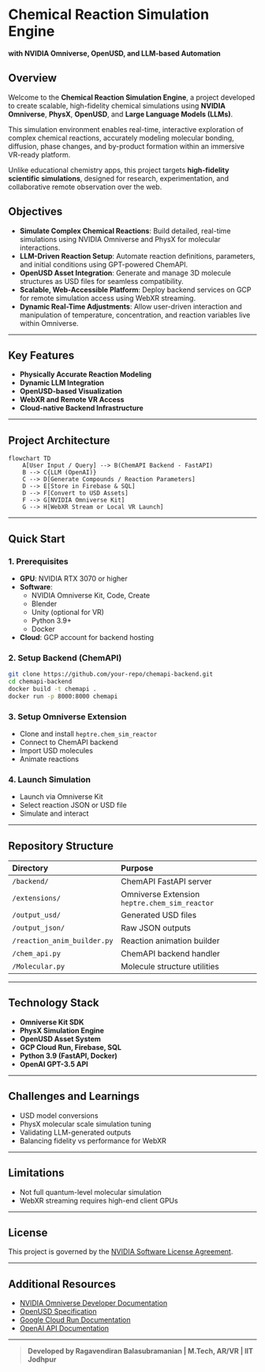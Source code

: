 # Chemical Reaction Simulation Engine
**with NVIDIA Omniverse, OpenUSD, and LLM-based Automation**

## Overview

Welcome to the **Chemical Reaction Simulation Engine**, a project developed to create scalable, high-fidelity chemical simulations using **NVIDIA Omniverse**, **PhysX**, **OpenUSD**, and **Large Language Models (LLMs)**.

This simulation environment enables real-time, interactive exploration of complex chemical reactions, accurately modeling molecular bonding, diffusion, phase changes, and by-product formation within an immersive VR-ready platform.

Unlike educational chemistry apps, this project targets **high-fidelity scientific simulations**, designed for research, experimentation, and collaborative remote observation over the web.

## Objectives

- **Simulate Complex Chemical Reactions**: Build detailed, real-time simulations using NVIDIA Omniverse and PhysX for molecular interactions.
- **LLM-Driven Reaction Setup**: Automate reaction definitions, parameters, and initial conditions using GPT-powered ChemAPI.
- **OpenUSD Asset Integration**: Generate and manage 3D molecule structures as USD files for seamless compatibility.
- **Scalable, Web-Accessible Platform**: Deploy backend services on GCP for remote simulation access using WebXR streaming.
- **Dynamic Real-Time Adjustments**: Allow user-driven interaction and manipulation of temperature, concentration, and reaction variables live within Omniverse.

---

## Key Features

- **Physically Accurate Reaction Modeling**
- **Dynamic LLM Integration**
- **OpenUSD-based Visualization**
- **WebXR and Remote VR Access**
- **Cloud-native Backend Infrastructure**

---

## Project Architecture

```mermaid
flowchart TD
    A[User Input / Query] --> B(ChemAPI Backend - FastAPI)
    B --> C{LLM (OpenAI)}
    C --> D[Generate Compounds / Reaction Parameters]
    D --> E[Store in Firebase & SQL]
    D --> F[Convert to USD Assets]
    F --> G[NVIDIA Omniverse Kit]
    G --> H[WebXR Stream or Local VR Launch]
```

---

## Quick Start

### 1. Prerequisites

- **GPU**: NVIDIA RTX 3070 or higher
- **Software**:
  - NVIDIA Omniverse Kit, Code, Create
  - Blender
  - Unity (optional for VR)
  - Python 3.9+
  - Docker
- **Cloud**: GCP account for backend hosting

### 2. Setup Backend (ChemAPI)

```bash
git clone https://github.com/your-repo/chemapi-backend.git
cd chemapi-backend
docker build -t chemapi .
docker run -p 8000:8000 chemapi
```

### 3. Setup Omniverse Extension

- Clone and install `heptre.chem_sim_reactor`
- Connect to ChemAPI backend
- Import USD molecules
- Animate reactions

### 4. Launch Simulation

- Launch via Omniverse Kit
- Select reaction JSON or USD file
- Simulate and interact

---

## Repository Structure

| Directory | Purpose |
| :-------- | :------ |
| `/backend/` | ChemAPI FastAPI server |
| `/extensions/` | Omniverse Extension `heptre.chem_sim_reactor` |
| `/output_usd/` | Generated USD files |
| `/output_json/` | Raw JSON outputs |
| `/reaction_anim_builder.py` | Reaction animation builder |
| `/chem_api.py` | ChemAPI backend handler |
| `/Molecular.py` | Molecule structure utilities |

---

## Technology Stack

- **Omniverse Kit SDK**
- **PhysX Simulation Engine**
- **OpenUSD Asset System**
- **GCP Cloud Run, Firebase, SQL**
- **Python 3.9 (FastAPI, Docker)**
- **OpenAI GPT-3.5 API**

---

## Challenges and Learnings

- USD model conversions
- PhysX molecular scale simulation tuning
- Validating LLM-generated outputs
- Balancing fidelity vs performance for WebXR

---

## Limitations

- Not full quantum-level molecular simulation
- WebXR streaming requires high-end client GPUs

---

## License

This project is governed by the [NVIDIA Software License Agreement](https://www.nvidia.com/en-us/agreements/enterprise-software/nvidia-software-license-agreement/).

---

## Additional Resources

- [NVIDIA Omniverse Developer Documentation](https://docs.omniverse.nvidia.com/)
- [OpenUSD Specification](https://openusd.org/release/index.html)
- [Google Cloud Run Documentation](https://cloud.google.com/run/docs)
- [OpenAI API Documentation](https://platform.openai.com/docs)

---

> **Developed by Ragavendiran Balasubramanian | M.Tech, AR/VR | IIT Jodhpur**